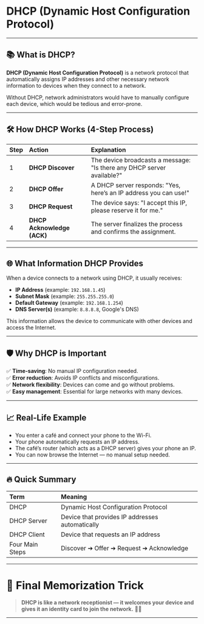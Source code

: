# DHCP (Dynamic Host Configuration Protocol)

---

## 📚 What is DHCP?

**DHCP (Dynamic Host Configuration Protocol)** is a network protocol that automatically assigns IP addresses and other necessary network information to devices when they connect to a network.

Without DHCP, network administrators would have to manually configure each device, which would be tedious and error-prone.

---

## 🛠️ How DHCP Works (4-Step Process)

| Step | Action | Explanation |
|:---|:---|:---|
| 1 | **DHCP Discover** | The device broadcasts a message: "Is there any DHCP server available?" |
| 2 | **DHCP Offer** | A DHCP server responds: "Yes, here’s an IP address you can use!" |
| 3 | **DHCP Request** | The device says: "I accept this IP, please reserve it for me." |
| 4 | **DHCP Acknowledge (ACK)** | The server finalizes the process and confirms the assignment. |

---

## 🌐 What Information DHCP Provides

When a device connects to a network using DHCP, it usually receives:

- **IP Address** (example: `192.168.1.45`)
- **Subnet Mask** (example: `255.255.255.0`)
- **Default Gateway** (example: `192.168.1.254`)
- **DNS Server(s)** (example: `8.8.8.8`, Google's DNS)

This information allows the device to communicate with other devices and access the Internet.

---

## 🛡️ Why DHCP is Important

✅ **Time-saving**: No manual IP configuration needed.  
✅ **Error reduction**: Avoids IP conflicts and misconfigurations.  
✅ **Network flexibility**: Devices can come and go without problems.  
✅ **Easy management**: Essential for large networks with many devices.

---

## 📈 Real-Life Example

- You enter a café and connect your phone to the Wi-Fi.
- Your phone automatically requests an IP address.
- The café’s router (which acts as a DHCP server) gives your phone an IP.
- You can now browse the Internet — no manual setup needed.

---

## 🔥 Quick Summary

| Term | Meaning |
|:---|:---|
| DHCP | Dynamic Host Configuration Protocol |
| DHCP Server | Device that provides IP addresses automatically |
| DHCP Client | Device that requests an IP address |
| Four Main Steps | Discover ➔ Offer ➔ Request ➔ Acknowledge |

---

# 🎯 Final Memorization Trick

> **DHCP is like a network receptionist — it welcomes your device and gives it an identity card to join the network.** 🪪🌐

---
